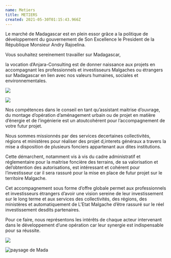 ```yaml
---
name: Metiers
title: METIERS
created: 2021-05-30T01:15:43.966Z
---
```

<div className="container">

<div className="card">

<div className="metier-wrapper">

<div className="card metier">

<div className="card-container">

Le marché de Madagascar est en plein essor grâce a la politique de développement du gouvernement de Son Excellence le President de la République Monsieur Andry Rajoelina.

Vous souhaitez sereinement travailler sur Madagascar,

la vocation d’Anjara-Consulting est de donner naissance aux projets en accompagnant les professionnels et investisseurs Malgaches ou étrangers sur Madagascar en lien avec nos valeurs humaines, sociales et environnementales.

![](/media/img/pro1.jpg)

</div>

</div>

<div className="card metier">

<div className="card-container">

![](/media/img/pro2.jpg)

Nos compétences dans le conseil en tant qu’assistant maitrise d’ouvrage, du montage d’opération d’aménagement urbain ou de projet en matière d’énergie et de l’ingénierie est un atoutcohérent pour l’accompagn​ement de votre futur projet.

Nous sommes missionnés par des services decertaines collectivités, régions et ministères pour réaliser des projet d,interets généraux a travers la mise a disposition de plusieurs fonciers appartenant aux dites institutions.

Cette démarchent, notamment vis à vis du cadre administratif et réglementaire pour la maitrise foncière des terrains, de sa valorisation et del’obtention des autorisations, est intéressant et cohérent pour l’investisseur car il sera rassuré pour la mise en place de futur projet sur le territoire Malgache.


</div>
</div>

<div className="card metier">

<div className="card-container">
Cet accompagnement sous forme d’offre globale permet aux professionnels et investisseurs étrangers d’avoir une vision sereine de leur investissement sur le long terme et aux services des collectivités, des régions, des ministères et automatiquement de L’Etat Malgache d’être rassuré sur le réel investissement desdits partenaires.

Pour ce faire, nous représentons les intérêts de chaque acteur intervenant dans le développement d’une opération car leur synergie est indispensable pour sa réussite.

![](/media/img/metier1.jpg)

</div>
</div>

</div>

<div className="main-body__anjara">

![paysage de Mada](/media/img/anjara.jpg)

</div>

</div>

</div>
